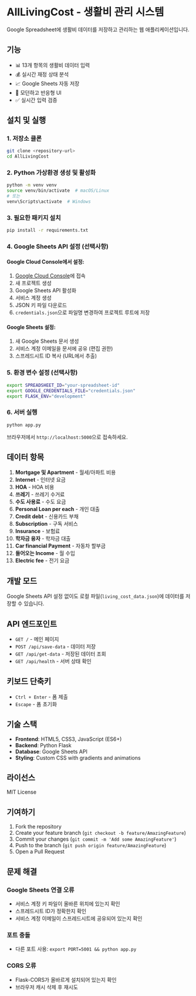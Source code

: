 # AllLivingCost - 생활비 관리 시스템

Google Spreadsheet에 생활비 데이터를 저장하고 관리하는 웹 애플리케이션입니다.

## 기능

- 📊 13개 항목의 생활비 데이터 입력
- 💰 실시간 재정 상태 분석
- 📈 Google Sheets 자동 저장
- 🎨 모던하고 반응형 UI
- ✅ 실시간 입력 검증

## 설치 및 실행

### 1. 저장소 클론
```bash
git clone <repository-url>
cd AllLivingCost
```

### 2. Python 가상환경 생성 및 활성화
```bash
python -m venv venv
source venv/bin/activate  # macOS/Linux
# 또는
venv\Scripts\activate  # Windows
```

### 3. 필요한 패키지 설치
```bash
pip install -r requirements.txt
```

### 4. Google Sheets API 설정 (선택사항)

#### Google Cloud Console에서 설정:
1. [Google Cloud Console](https://console.cloud.google.com/)에 접속
2. 새 프로젝트 생성
3. Google Sheets API 활성화
4. 서비스 계정 생성
5. JSON 키 파일 다운로드
6. `credentials.json`으로 파일명 변경하여 프로젝트 루트에 저장

#### Google Sheets 설정:
1. 새 Google Sheets 문서 생성
2. 서비스 계정 이메일을 문서에 공유 (편집 권한)
3. 스프레드시트 ID 복사 (URL에서 추출)

### 5. 환경 변수 설정 (선택사항)
```bash
export SPREADSHEET_ID="your-spreadsheet-id"
export GOOGLE_CREDENTIALS_FILE="credentials.json"
export FLASK_ENV="development"
```

### 6. 서버 실행
```bash
python app.py
```

브라우저에서 `http://localhost:5000`으로 접속하세요.

## 데이터 항목

1. **Mortgage 및 Apartment** - 월세/아파트 비용
2. **Internet** - 인터넷 요금
3. **HOA** - HOA 비용
4. **쓰레기** - 쓰레기 수거료
5. **수도 사용료** - 수도 요금
6. **Personal Loan per each** - 개인 대출
7. **Credit debt** - 신용카드 부채
8. **Subscription** - 구독 서비스
9. **Insurance** - 보험료
10. **학자금 융자** - 학자금 대출
11. **Car financial Payment** - 자동차 할부금
12. **들어오는 Income** - 월 수입
13. **Electric fee** - 전기 요금

## 개발 모드

Google Sheets API 설정 없이도 로컬 파일(`living_cost_data.json`)에 데이터를 저장할 수 있습니다.

## API 엔드포인트

- `GET /` - 메인 페이지
- `POST /api/save-data` - 데이터 저장
- `GET /api/get-data` - 저장된 데이터 조회
- `GET /api/health` - 서버 상태 확인

## 키보드 단축키

- `Ctrl + Enter` - 폼 제출
- `Escape` - 폼 초기화

## 기술 스택

- **Frontend**: HTML5, CSS3, JavaScript (ES6+)
- **Backend**: Python Flask
- **Database**: Google Sheets API
- **Styling**: Custom CSS with gradients and animations

## 라이선스

MIT License

## 기여하기

1. Fork the repository
2. Create your feature branch (`git checkout -b feature/AmazingFeature`)
3. Commit your changes (`git commit -m 'Add some AmazingFeature'`)
4. Push to the branch (`git push origin feature/AmazingFeature`)
5. Open a Pull Request

## 문제 해결

### Google Sheets 연결 오류
- 서비스 계정 키 파일이 올바른 위치에 있는지 확인
- 스프레드시트 ID가 정확한지 확인
- 서비스 계정 이메일이 스프레드시트에 공유되어 있는지 확인

### 포트 충돌
- 다른 포트 사용: `export PORT=5001 && python app.py`

### CORS 오류
- Flask-CORS가 올바르게 설치되어 있는지 확인
- 브라우저 캐시 삭제 후 재시도 